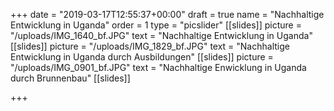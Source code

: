 +++
date = "2019-03-17T12:55:37+00:00"
draft = true
name = "Nachhaltige Entwicklung in Uganda"
order = 1
type = "picslider"
[[slides]]
picture = "/uploads/IMG_1640_bf.JPG"
text = "Nachhaltige Entwicklung in Uganda"
[[slides]]
picture = "/uploads/IMG_1829_bf.JPG"
text = "Nachhaltige Entwicklung in Uganda durch Ausbildungen"
[[slides]]
picture = "/uploads/IMG_0901_bf.JPG"
text = "Nachhaltige Enwicklung in Uganda durch Brunnenbau"
[[slides]]

+++
